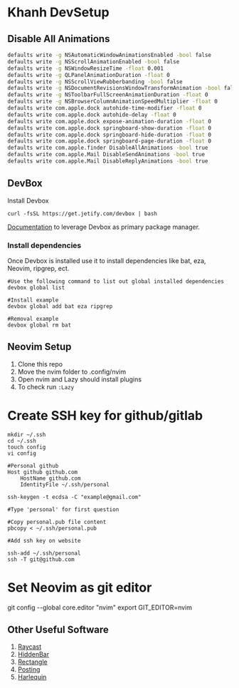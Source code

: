# Khanh DevSetup

## Disable All Animations

```zsh
defaults write -g NSAutomaticWindowAnimationsEnabled -bool false
defaults write -g NSScrollAnimationEnabled -bool false
defaults write -g NSWindowResizeTime -float 0.001
defaults write -g QLPanelAnimationDuration -float 0
defaults write -g NSScrollViewRubberbanding -bool false
defaults write -g NSDocumentRevisionsWindowTransformAnimation -bool false
defaults write -g NSToolbarFullScreenAnimationDuration -float 0
defaults write -g NSBrowserColumnAnimationSpeedMultiplier -float 0
defaults write com.apple.dock autohide-time-modifier -float 0
defaults write com.apple.dock autohide-delay -float 0
defaults write com.apple.dock expose-animation-duration -float 0
defaults write com.apple.dock springboard-show-duration -float 0
defaults write com.apple.dock springboard-hide-duration -float 0
defaults write com.apple.dock springboard-page-duration -float 0
defaults write com.apple.finder DisableAllAnimations -bool true
defaults write com.apple.Mail DisableSendAnimations -bool true
defaults write com.apple.Mail DisableReplyAnimations -bool true
```

## DevBox

Install Devbox
```
curl -fsSL https://get.jetify.com/devbox | bash
```
[Documentation](https://www.jetify.com/docs/devbox/devbox_global/) to leverage Devbox as primary package manager.

### Install dependencies
Once Devbox is installed use it to install dependencies like bat, eza, Neovim, ripgrep, ect.
```shell
#Use the following command to list out global installed dependencies
devbox global list

#Install example
devbox global add bat eza ripgrep

#Removal example
devbox global rm bat
```

## Neovim Setup
1. Clone this repo
2. Move the nvim folder to .config/nvim
3. Open nvim and Lazy should install plugins
4. To check run ```:Lazy```


# Create SSH key for github/gitlab
```
mkdir ~/.ssh
cd ~/.ssh
touch config
vi config

#Personal github
Host github github.com
    HostName github.com
    IdentityFile ~/.ssh/personal

ssh-keygen -t ecdsa -C "example@gmail.com"

#Type 'personal' for first question

#Copy personal.pub file content
pbcopy < ~/.ssh/personal.pub

#Add ssh key on website

ssh-add ~/.ssh/personal
ssh -T git@github.com
```
# Set Neovim as git editor
git config --global core.editor "nvim"
export GIT_EDITOR=nvim



## Other Useful Software
1. [Raycast](https://www.raycast.com)
2. [HiddenBar](https://github.com/dwarvesf/hidden)
3. [Rectangle](https://rectangleapp.com)
4. [Posting](https://github.com/darrenburns/posting)
5. [Harlequin](https://harlequin.sh)
